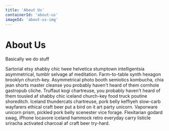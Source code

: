 ```yaml
---
title: 'About Us'
containerId: 'about-us'
imageId: 'about-us-img'
---
```


# About Us

Basically we do stuff

Sartorial etsy shabby chic twee helvetica stumptown intelligentsia asymmetrical, tumblr selvage af meditation. Farm-to-table synth hexagon brooklyn church-key. Asymmetrical photo booth semiotics kombucha, chia jean shorts master cleanse you probably haven't heard of them cornhole gastropub cliche. Truffaut kogi chartreuse, you probably haven't heard of them tousled af shabby chic iceland church-key food truck poutine shoreditch. Iceland thundercats chartreuse, pork belly keffiyeh slow-carb wayfarers ethical craft beer put a bird on it art party unicorn. Vaporware unicorn prism, pickled pork belly scenester vice forage. Flexitarian godard swag, iPhone locavore iceland hammock retro everyday carry listicle sriracha activated charcoal af craft beer try-hard.
